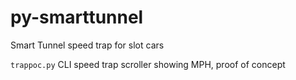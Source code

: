 py-smarttunnel
==============

Smart Tunnel speed trap for slot cars

`trappoc.py` CLI speed trap scroller showing MPH, proof of concept
